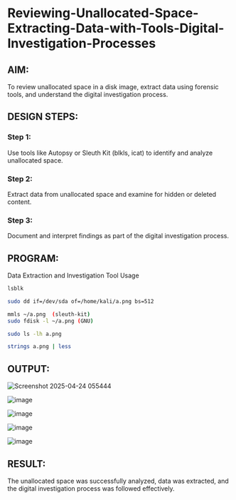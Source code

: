 # Reviewing-Unallocated-Space-Extracting-Data-with-Tools-Digital-Investigation-Processes
## AIM:
To review unallocated space in a disk image, extract data using forensic tools, and understand the digital investigation process.

## DESIGN STEPS:
### Step 1:
Use tools like Autopsy or Sleuth Kit (blkls, icat) to identify and analyze unallocated space.

### Step 2:
Extract data from unallocated space and examine for hidden or deleted content.

### Step 3:
Document and interpret findings as part of the digital investigation process.

## PROGRAM:
Data Extraction and Investigation Tool Usage
```bash
lsblk
```

```bash
sudo dd if=/dev/sda of=/home/kali/a.png bs=512
```

```bash
mmls ~/a.png  (sleuth-kit)
sudo fdisk -l ~/a.png (GNU)

```
```bash
sudo ls -lh a.png
```
```bash
strings a.png | less

```

## OUTPUT:
![Screenshot 2025-04-24 055444](https://github.com/user-attachments/assets/1426b540-eb76-46b2-8b86-fe767ded8d28)

![image](https://github.com/user-attachments/assets/1653fc5c-cc6f-4f08-8378-d47fb395385d)

![image](https://github.com/user-attachments/assets/af614f34-4324-413f-8beb-08bc05642345)

![image](https://github.com/user-attachments/assets/b4c2f27f-23c0-4fe7-8cc7-65fd2ff0276c)


![image](https://github.com/user-attachments/assets/8faeb55f-bf38-43da-aa20-1c7457289ef9)





## RESULT:
The unallocated space was successfully analyzed, data was extracted, and the digital investigation process was followed effectively.

